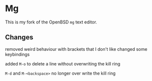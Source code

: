 # Mg

This is my fork of the OpenBSD `mg` text editor.

## Changes

removed weird behaviour with brackets that I don't like
changed some keybindings

added `M-o` to delete a line without overwriting the kill ring

`M-d` and `M-<backspace>` no longer over write the kill ring

